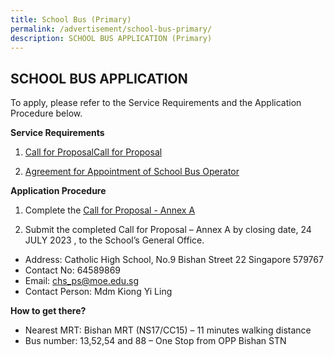 ```yaml
---
title: School Bus (Primary)
permalink: /advertisement/school-bus-primary/
description: SCHOOL BUS APPLICATION (Primary)
---
```

## SCHOOL BUS APPLICATION

To apply, please refer to the Service Requirements and the Application Procedure below.

**Service Requirements**
1.	[Call for Proposal](/files/Primary/attachment%201%20call%20for%20proposals%20by%20school%20(version%20june%202023)_draft%201%20(vetted_for%20ifsd)%20nn_yl_extend.pdf)[Call for Proposal](/files/Primary/attachment%201%20call%20for%20proposals%20by%20school%20(version%20june%202023).pdf)
 
2.	[Agreement for Appointment of School Bus Operator](/files/Primary/attachment%203%20agreement%20for%20appointment%20of%20school%20bus%20operator%20(version%20june%202023).pdf)

**Application Procedure**

1. Complete the [Call for Proposal - Annex A](/files/Primary/attachment%202%20call%20for%20proposal%20-%20annex%20a%20(version%20june%202023).pdf)

2. Submit the completed Call for Proposal – Annex A by closing date, 24 JULY 2023 , to the School’s General Office.

* Address: Catholic High School, No.9 Bishan Street 22 Singapore 579767
* Contact No: 64589869
* Email: chs_ps@moe.edu.sg
* Contact Person: Mdm Kiong Yi Ling  

**How to get there?**
* Nearest MRT: Bishan MRT (NS17/CC15) – 11 minutes walking distance
* Bus number: 13,52,54 and 88 – One Stop from OPP Bishan STN